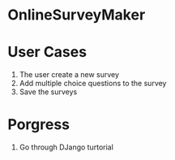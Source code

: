 # OnlineSurveyMaker

# User Cases
1. The user create a new survey
2. Add multiple choice questions to the survey 
3. Save the surveys

# Porgress
1. Go through DJango turtorial